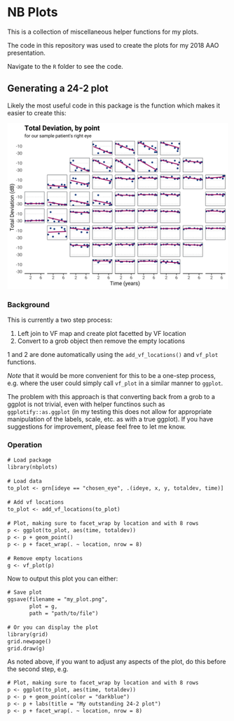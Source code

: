 # NB Plots

This is a collection of miscellaneous helper functions for my plots.

The code in this repository was used to create the plots for my 2018 AAO presentation.

Navigate to the `R` folder to see the code.

## Generating a 24-2 plot

Likely the most useful code in this package is the function which makes it easier to create this:

![alt text](images/example.png)


### Background
This is currently a two step process:

1. Left join to VF map and create plot facetted by VF location
2. Convert to a grob object then remove the empty locations

1 and 2 are done automatically using the `add_vf_locations()` and `vf_plot` functions.

*Note* that it would be more convenient for this to be a one-step process, e.g. where the user could simply call `vf_plot` in a similar manner to `ggplot`.

The problem with this approach is that converting back from a grob to a ggplot is not trivial, even with helper functinos such as `ggplotify::as.ggplot` (in my testing this does not allow for appropriate manipulation of the labels, scale, etc. as with a true ggplot). If you have suggestions for improvement, please feel free to let me know.

### Operation

```{r}
# Load package
library(nbplots)

# Load data
to_plot <- grn[ideye == "chosen_eye", .(ideye, x, y, totaldev, time)]

# Add vf locations
to_plot <- add_vf_locations(to_plot)

# Plot, making sure to facet_wrap by location and with 8 rows
p <- ggplot(to_plot, aes(time, totaldev))
p <- p + geom_point()
p <- p + facet_wrap(. ~ location, nrow = 8)

# Remove empty locations  
g <- vf_plot(p)
```

Now to output this plot you can either:

```{r}
# Save plot
ggsave(filename = "my_plot.png",
       plot = g,
       path = "path/to/file")
       
# Or you can display the plot
library(grid)
grid.newpage()
grid.draw(g)
```

As noted above, if you want to adjust any aspects of the plot, do this before the second step, e.g. 

```{r}
# Plot, making sure to facet_wrap by location and with 8 rows
p <- ggplot(to_plot, aes(time, totaldev))
p <- p + geom_point(color = "darkblue")
p <- p + labs(title = "My outstanding 24-2 plot")
p <- p + facet_wrap(. ~ location, nrow = 8)
```
